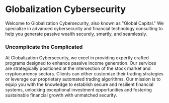 # Globalization Cybersecurity
Welcome to Globalization Cybersecurity, also known as "Global Capital." We specialize in advanced cybersecurity and financial technology consulting to help you generate passive wealth securely, smartly, and seamlessly.

### Uncomplicate the Complicated
At Globalization Cybersecurity, we excel in providing expertly crafted programs designed to enhance passive income generation. Our services are strategically positioned at the intersection of the stock market and cryptocurrency sectors. Clients can either customize their trading strategies or leverage our proprietary automated trading algorithms. Our mission is to equip you with the knowledge to establish secure and resilient financial systems, unlocking exceptional investment opportunities and fostering sustainable financial growth with unmatched security.
